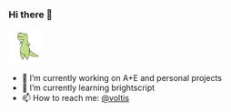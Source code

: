 ### Hi there 👋

<img src="https://github.com/avoltis/avoltis/raw/master/dinosaur_wave.gif" width="60">

- 🔭 I’m currently working on A+E and personal projects
- 🌱 I’m currently learning brightscript
- 📫 How to reach me: [@voltis](https://avoltis.github.io/portfolio/)

